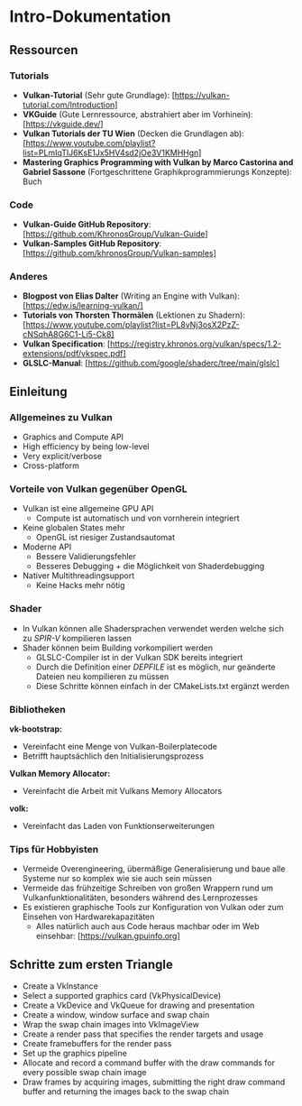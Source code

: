 # Intro-Dokumentation

## Ressourcen

### Tutorials

- **Vulkan-Tutorial** (Sehr gute Grundlage): [https://vulkan-tutorial.com/Introduction]
- **VKGuide** (Gute Lernressource, abstrahiert aber im Vorhinein): [https://vkguide.dev/]
- **Vulkan Tutorials der TU Wien** (Decken die Grundlagen ab): [https://www.youtube.com/playlist?list=PLmIqTlJ6KsE1Jx5HV4sd2jOe3V1KMHHgn]
- **Mastering Graphics Programming with Vulkan by Marco Castorina and Gabriel Sassone** (Fortgeschrittene Graphikprogrammierungs Konzepte): Buch

### Code

- **Vulkan-Guide GitHub Repository**: [https://github.com/KhronosGroup/Vulkan-Guide]
- **Vulkan-Samples GitHub Repository**: [https://github.com/khronosGroup/Vulkan-samples]

### Anderes

- **Blogpost von Elias Dalter** (Writing an Engine with Vulkan): [https://edw.is/learning-vulkan/]
- **Tutorials von Thorsten Thormälen** (Lektionen zu Shadern): [https://www.youtube.com/playlist?list=PL8vNj3osX2PzZ-cNSqhA8G6C1-Li5-Ck8]
- **Vulkan Specification**: [https://registry.khronos.org/vulkan/specs/1.2-extensions/pdf/vkspec.pdf]
- **GLSLC-Manual**: [https://github.com/google/shaderc/tree/main/glslc]

## Einleitung

### Allgemeines zu Vulkan

- Graphics and Compute API
- High efficiency by being low-level
- Very explicit/verbose
- Cross-platform

### Vorteile von Vulkan gegenüber OpenGL

- Vulkan ist eine allgemeine GPU API
  - Compute ist automatisch und von vornherein integriert
- Keine globalen States mehr
  - OpenGL ist riesiger Zustandsautomat
- Moderne API
  - Bessere Validierungsfehler
  - Besseres Debugging + die Möglichkeit von Shaderdebugging
- Nativer Multithreadingsupport
  - Keine Hacks mehr nötig

### Shader

- In Vulkan können alle Shadersprachen verwendet werden welche sich zu *SPIR-V* kompilieren lassen
- Shader können beim Building vorkompiliert werden
  - GLSLC-Compiler ist in der Vulkan SDK bereits integriert
  - Durch die Definition einer *DEPFILE* ist es möglich, nur geänderte Dateien neu kompilieren zu müssen
  - Diese Schritte können einfach in der CMakeLists.txt ergänzt werden

### Bibliotheken

**vk-bootstrap:**

- Vereinfacht eine Menge von Vulkan-Boilerplatecode
- Betrifft hauptsächlich den Initialisierungsprozess

**Vulkan Memory Allocator:**

- Vereinfacht die Arbeit mit Vulkans Memory Allocators

**volk:**

- Vereinfacht das Laden von Funktionserweiterungen

### Tips für Hobbyisten

- Vermeide Overengineering, übermäßige Generalisierung und baue alle Systeme nur so komplex wie sie auch sein müssen
- Vermeide das frühzeitige Schreiben von großen Wrappern rund um Vulkanfunktionalitäten, besonders während des Lernprozesses
- Es existieren graphische Tools zur Konfiguration von Vulkan oder zum Einsehen von Hardwarekapazitäten
  - Alles natürlich auch aus Code heraus machbar oder im Web einsehbar: [https://vulkan.gpuinfo.org]

## Schritte zum ersten Triangle

- Create a VkInstance
- Select a supported graphics card (VkPhysicalDevice)
- Create a VkDevice and VkQueue for drawing and presentation
- Create a window, window surface and swap chain
- Wrap the swap chain images into VkImageView
- Create a render pass that specifies the render targets and usage
- Create framebuffers for the render pass
- Set up the graphics pipeline
- Allocate and record a command buffer with the draw commands for every possible swap chain image
- Draw frames by acquiring images, submitting the right draw command buffer and returning the images back to the swap chain
